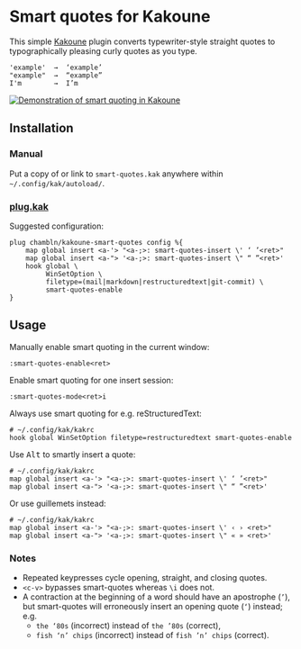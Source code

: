 # Smart quotes for Kakoune

This simple [Kakoune](https://kakoune.org) plugin converts
typewriter-style straight quotes to typographically pleasing curly
quotes as you type.

    'example'  →  ‘example’
    "example"  →  “example”
    I'm        →  I’m

[![Demonstration of smart quoting in
Kakoune](https://asciinema.org/a/GbokpvZb5accDhJI7cXNEb3Gb.svg)](https://asciinema.org/a/GbokpvZb5accDhJI7cXNEb3Gb)

## Installation

### Manual

Put a copy of or link to `smart-quotes.kak` anywhere within
`~/.config/kak/autoload/`.

### [plug.kak](https://gitlab.com/andreyorst/plug.kak)

Suggested configuration:

``` kak
plug chambln/kakoune-smart-quotes config %{
    map global insert <a-'> "<a-;>: smart-quotes-insert \' ‘ ’<ret>"
    map global insert <a-"> '<a-;>: smart-quotes-insert \" “ ”<ret>'
    hook global \
         WinSetOption \
         filetype=(mail|markdown|restructuredtext|git-commit) \
         smart-quotes-enable
}
```

## Usage

Manually enable smart quoting in the current window:

    :smart-quotes-enable<ret>

Enable smart quoting for one insert session:

    :smart-quotes-mode<ret>i

Always use smart quoting for e.g. reStructuredText:

``` kak
# ~/.config/kak/kakrc
hook global WinSetOption filetype=restructuredtext smart-quotes-enable
```

Use <kbd>Alt</kbd> to smartly insert a quote:

``` kak
# ~/.config/kak/kakrc
map global insert <a-'> "<a-;>: smart-quotes-insert \' ‘ ’<ret>"
map global insert <a-"> '<a-;>: smart-quotes-insert \" “ ”<ret>'
```

Or use guillemets instead:

``` kak
# ~/.config/kak/kakrc
map global insert <a-'> "<a-;>: smart-quotes-insert \' ‹ › <ret>"
map global insert <a-"> '<a-;>: smart-quotes-insert \" « » <ret>'
```

### Notes

  - Repeated keypresses cycle opening, straight, and closing quotes.
  - `<c-v>` bypasses smart-quotes whereas `\i` does not.
  - A contraction at the beginning of a word should have an apostrophe
    (`’`), but smart-quotes will erroneously insert an opening quote
    (`‘`) instead; e.g.
      - `the ‘80s` (incorrect) instead of `the ’80s` (correct),
      - `fish ‘n’ chips` (incorrect) instead of `fish ’n’ chips`
        (correct).
